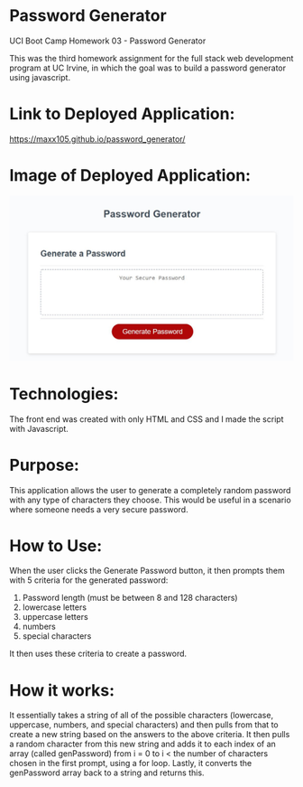 # Password Generator
UCI Boot Camp Homework 03 - Password Generator

This was the third homework assignment for the full stack web development program at UC Irvine, in which the goal was to build a password generator using javascript.

# Link to Deployed Application:
https://maxx105.github.io/password_generator/

# Image of Deployed Application:
![deployed application](assets/deployed_app.JPG)

# Technologies:
The front end was created with only HTML and CSS and I made the script with Javascript.

# Purpose:
This application allows the user to generate a completely random password with any type of characters they choose. This would be useful in a scenario where someone needs a very secure password.

# How to Use:
When the user clicks the Generate Password button, it then prompts them with 5 criteria for the generated password:

1. Password length (must be between 8 and 128 characters)
2. lowercase letters
3. uppercase letters
4. numbers
5. special characters

It then uses these criteria to create a password.

# How it works:
It essentially takes a string of all of the possible characters (lowercase, uppercase, numbers, and special characters) and then pulls from that to create a new string based on the answers to the above criteria. It then pulls a random character from this new string and adds it to each index of an array (called genPassword) from i = 0 to i < the number of characters chosen in the first prompt, using a for loop. Lastly, it converts the genPassword array back to a string and returns this.